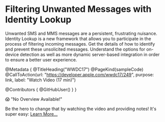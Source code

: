 # Filtering Unwanted Messages with Identity Lookup

Unwanted SMS and MMS messages are a persistent, frustrating nuisance. Identity Lookup is a new framework that allows you to participate in the process of filtering incoming messages. Get the details of how to identify and prevent these unsolicited messages. Understand the options for on-device detection as well as more dynamic server-based integration in order to ensure a better user experience.

@Metadata {
   @TitleHeading("WWDC17")
   @PageKind(sampleCode)
   @CallToAction(url: "https://developer.apple.com/wwdc17/249", purpose: link, label: "Watch Video (17 min)")

   @Contributors {
      @GitHubUser(<replace this with your GitHub handle>)
   }
}

😱 "No Overview Available!"

Be the hero to change that by watching the video and providing notes! It's super easy:
 [Learn More…](https://wwdcnotes.com/documentation/wwdcnotes/contributing)
